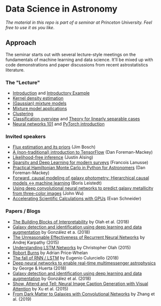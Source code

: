 # Data Science in Astronomy

*The material in this repo is part of a seminar at Princeton University. Feel free to use it as you like*.

## Approach

The seminar starts out with several lecture-style meetings on the fundamentals of machine learning and data science. It'll be mixed up with code demonstrations and paper discussions from recent astrostatistics literature.

### The "Lecture"

* [Introduction](Introduction.ipynb) and [Introductory Example](clustering/multiband-segmentation.ipynb)
* [Kernel density estimation](density-estimation/1-Kernel-density-estimation.ipynb)
* [(Gaussian) mixture models](density-estimation/2-Gaussian-Mixture-Models.ipynb)
* [Mixture model applications](density-estimation/3-Mixture-model-applications.md)
* [Clustering](clustering/algorithms-cluster-number.ipynb)
* [Classification overview](classification/1-Classification.ipynb) and [Theory for linearly separable cases](classification/2-Linear-Theory.ipynb)
* [Neural networks 101](networks/1-nn-photo-z.ipynb) and [PyTorch introduction](networks/2-pytorch-intro.ipynb)

### Invited speakers

* [Flux estimation and its priors](bayesian-fluxes/bayesian-fluxes.ipynb) (Jim Bosch)
* [A (non-traditional) introduction to TensorFlow](https://github.com/dfm/tf-tutorial) (Dan Foreman-Mackey)
* [Likelihood-free inference](https://www.dropbox.com/s/zut9zezsvwpmv2i/alsing_2017.pdf?dl=0) (Justin Alsing)
* [Sparsity and Deep Learning for modern surveys](https://eiffl.github.io/Valencia2018) (Francois Lanusse)
* [Practical Hamiltonian Monte Carlo in Python for Astronomers](https://github.com/dfm/pymc3-tutorial) (Dan Foreman-Mackey)
* [Forward, causal modeling of galaxy photometry: Hierarchical causal models ↔ machine learning](https://www.dropbox.com/s/jpmsksty9hovbgs/leistedt_2018.pdf?dl=0) (Boris Leistedt)
* [Using deep convolutional neural networks to predict galaxy metallicity from three-color images](https://github.com/jwuphysics/convnet-demo/) (John Wu)
* [Accelerating Scientific Calculations with GPUs](https://colab.research.google.com/github/evaneschneider/parallel-programming/blob/master/COMPASS_gpu_intro.ipynb) (Evan Schneider)

### Papers / Blogs

* [The Building Blocks of Interpretability](https://distill.pub/2018/building-blocks/) by Olah et al. (2018)
* [Galaxy detection and identification using deep learning and data augmentation](https://arxiv.org/abs/1809.01691) by González et a. (2018)
* [The Unreasonable Effectiveness of Recurrent Neural Networks](http://karpathy.github.io/2015/05/21/rnn-effectiveness/) by Andrej Karpathy (2015)
* [Understanding LSTM Networks](https://colah.github.io/posts/2015-08-Understanding-LSTMs/) by Christopher Olah (2015)
* [Robort Burns](http://burns.adrian.pw/) by Adrian Price-Whelan
* [The fall of RNN / LSTM](https://towardsdatascience.com/the-fall-of-rnn-lstm-2d1594c74ce0) by Eugenio Culurciello (2018)
* [Deep neural networks to enable real-time multimessenger astrophysics](https://journals.aps.org/prd/abstract/10.1103/PhysRevD.97.044039) by George & Huerta (2018)
* [Galaxy detection and identification using deep learning and data augmentation](https://arxiv.org/abs/1809.01691) by González et al. (2018)
* [Show, Attend and Tell: Neural Image Caption Generation with Visual Attention](https://arxiv.org/abs/1502.03044) by Xu et al. (2015)
* [From Dark Matter to Galaxies with Convolutional Networks](http://arxiv.org/abs/1902.05965) by Zhang et al. (2019)
